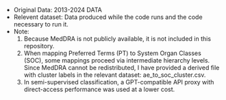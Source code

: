 - Original Data: 2013-2024 DATA
- Relevent dataset: Data produced while the code runs and the code necessary to run it.
- Note: 
    1. Because MedDRA is not publicly available, it is not included in this repository.
    2. When mapping Preferred Terms (PT) to System Organ Classes (SOC), some mappings proceed via intermediate hierarchy levels. Since MedDRA cannot be redistributed, I have provided a derived file with cluster labels in the relevant dataset: ae_to_soc_cluster.csv.
    3. In semi-supervised classification, a GPT-compatible API proxy with direct-access performance was used at a lower cost.
